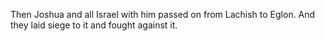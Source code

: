 Then Joshua and all Israel with him passed on from Lachish to Eglon. And they laid siege to it and fought against it.
